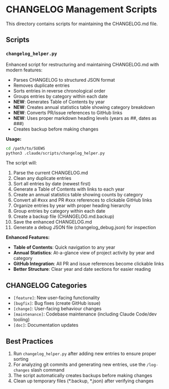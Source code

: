 # CHANGELOG Management Scripts

This directory contains scripts for maintaining the CHANGELOG.md file.

## Scripts

### `changelog_helper.py`
Enhanced script for restructuring and maintaining CHANGELOG.md with modern features:
- Parses CHANGELOG to structured JSON format
- Removes duplicate entries
- Sorts entries in reverse chronological order
- Groups entries by category within each date
- **NEW**: Generates Table of Contents by year
- **NEW**: Creates annual statistics table showing category breakdown
- **NEW**: Converts PR/issue references to GitHub links
- **NEW**: Uses proper markdown heading levels (years as ##, dates as ###)
- Creates backup before making changes

**Usage:**
```bash
cd /path/to/SUEWS
python3 .claude/scripts/changelog_helper.py
```

The script will:
1. Parse the current CHANGELOG.md
2. Clean any duplicate entries
3. Sort all entries by date (newest first)
4. Generate a Table of Contents with links to each year
5. Create an annual statistics table showing counts by category
6. Convert all #xxx and PR #xxx references to clickable GitHub links
7. Organize entries by year with proper heading hierarchy
8. Group entries by category within each date
9. Create a backup file (CHANGELOG.md.backup)
10. Save the enhanced CHANGELOG.md
11. Generate a debug JSON file (changelog_debug.json) for inspection

**Enhanced Features:**
- **Table of Contents**: Quick navigation to any year
- **Annual Statistics**: At-a-glance view of project activity by year and category
- **GitHub Integration**: All PR and issue references become clickable links
- **Better Structure**: Clear year and date sections for easier reading

## CHANGELOG Categories
- `[feature]`: New user-facing functionality
- `[bugfix]`: Bug fixes (create GitHub issue)
- `[change]`: User-facing behaviour changes
- `[maintenance]`: Codebase maintenance (including Claude Code/dev tooling)
- `[doc]`: Documentation updates

## Best Practices
1. Run `changelog_helper.py` after adding new entries to ensure proper sorting
2. For analyzing git commits and generating new entries, use the `/log-changes` slash command
3. The script automatically creates backups before making changes
4. Clean up temporary files (*.backup, *.json) after verifying changes